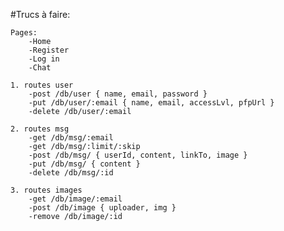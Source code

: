 #Trucs à faire:

    Pages:
        -Home
        -Register
        -Log in
        -Chat

    1. routes user
        -post /db/user { name, email, password }
        -put /db/user/:email { name, email, accessLvl, pfpUrl }
        -delete /db/user/:email

    2. routes msg
        -get /db/msg/:email
        -get /db/msg/:limit/:skip
        -post /db/msg/ { userId, content, linkTo, image }
        -put /db/msg/ { content }
        -delete /db/msg/:id

    3. routes images
        -get /db/image/:email
        -post /db/image { uploader, img }
        -remove /db/image/:id
